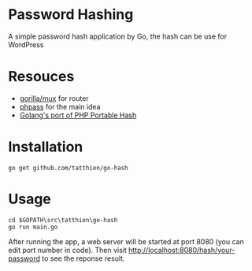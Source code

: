# Password Hashing
A simple password hash application by Go, the hash can be use for WordPress

# Resouces
- [gorilla/mux](http://www.gorillatoolkit.org/pkg/mux) for router
- [phpass](http://www.openwall.com/phpass/) for the main idea
- [Golang's port of PHP Portable Hash](https://gist.github.com/georgerb/f0ef84cf487e019e32f6)

# Installation

`go get github.com/tatthien/go-hash`

# Usage

```
cd $GOPATH\src\tatthien\go-hash
go run main.go
```
After running the app, a web server will be started at port 8080 (you can edit port number in code). Then visit [http://localhost:8080/hash/your-password](#) to see the reponse result.
